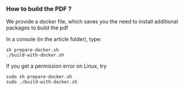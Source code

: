 ### How to build the PDF ?

We provide a docker file, which saves you the need to install additional packages to build the pdf

In a console (in the article folder), type:

```
sh prepare-docker.sh
./build-with-docker.sh
```

If you get a permission error on Linux, try

```
sudo sh prepare-docker.sh
sudo ./build-with-docker.sh
```

